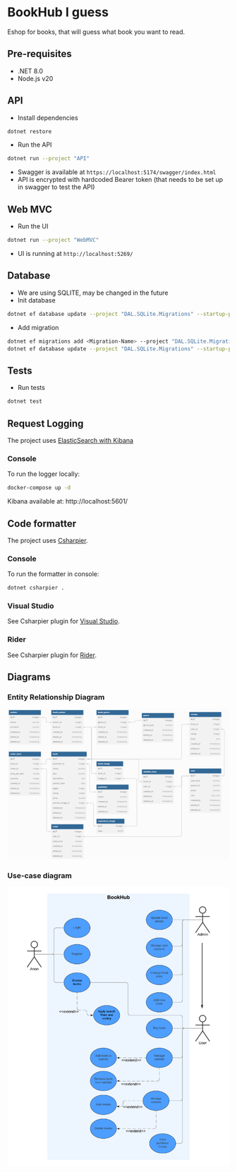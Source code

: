 # BookHub I guess
Eshop for books, that will guess what book you want to read.

## Pre-requisites
- .NET 8.0
- Node.js v20

## API
- Install dependencies
```sh
dotnet restore
```
- Run the API
```sh
dotnet run --project "API"
```
- Swagger is available at `https://localhost:5174/swagger/index.html`
- API is encrypted with hardcoded Bearer token (that needs to be set up in swagger to test the API)

## Web MVC
- Run the UI
```sh
dotnet run --project "WebMVC"
```
- UI is running at `http://localhost:5269/`

## Database
- We are using SQLITE, may be changed in the future
- Init database
```sh
dotnet ef database update --project "DAL.SQLite.Migrations" --startup-project "Api"
```
- Add migration
```sh
dotnet ef migrations add <Migration-Name> --project "DAL.SQLite.Migrations" --startup-project "Api"
dotnet ef database update --project "DAL.SQLite.Migrations" --startup-project "Api"
```

## Tests
- Run tests
```sh
dotnet test
```

## Request Logging
The project uses [ElasticSearch with Kibana](https://www.elastic.co/)

### Console
To run the logger locally:
```sh
docker-compose up -d
```
Kibana available at: http://localhost:5601/

## Code formatter
The project uses [Csharpier](https://csharpier.com/docs/About).

### Console
To run the formatter in console:
```sh
dotnet csharpier .
```

### Visual Studio
See Csharpier plugin for [Visual Studio](https://marketplace.visualstudio.com/items?itemName=csharpier.CSharpier).

### Rider
See Csharpier plugin for [Rider](https://plugins.jetbrains.com/plugin/18243-csharpier).

## Diagrams
### Entity Relationship Diagram
![ERD](docs/ERD.png)

### Use-case diagram
![UseCaseDiagram](docs/use-case-diagram.png)
